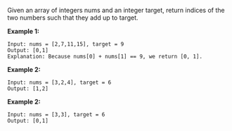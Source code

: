 Given an array of integers nums and an integer target, return indices of the two numbers such that they add up to target. 

**Example 1:**
```
Input: nums = [2,7,11,15], target = 9
Output: [0,1]
Explanation: Because nums[0] + nums[1] == 9, we return [0, 1].
```

**Example 2:**
```
Input: nums = [3,2,4], target = 6
Output: [1,2]
```

**Example 2:**
```
Input: nums = [3,3], target = 6
Output: [0,1]
``` 